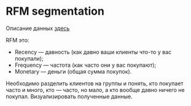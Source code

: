 # RFM segmentation

Описание данных [здесь](https://github.com/TanasevichPS/TS_ABD_2021/blob/main/Taxi/README.md)

RFM это:
+ Recency — давность (как давно ваши клиенты что-то у вас покупали);
+ Frequency — частота (как часто они у вас покупают);
+ Monetary — деньги (общая сумма покупок).

Необходимо разделить клиентов на группы и понять, кто покупает часто и много, кто — часто, но мало, а кто вообще давно ничего не покупал. 
Визуализировать полученные данные. 

